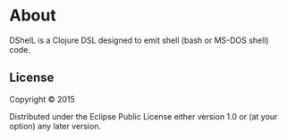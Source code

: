 # About

DShelL is a Clojure DSL designed to emit shell (bash or MS-DOS shell) code.

## License

Copyright © 2015

Distributed under the Eclipse Public License either version 1.0 or (at
your option) any later version.
